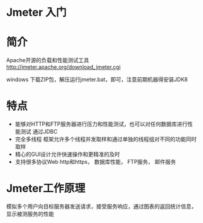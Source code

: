 # Jmeter 入门

# 简介
 Apache开源的负载和性能测试工具 
 http://jmeter.apache.org/download_jmeter.cgi 
 
 windows 下载ZIP包，解压运行jmeter.bat，即可，注意前期机器得安装JDK8
 
 # 特点
 * 能够对HTTP和FTP服务器进行压力和性能测试，也可以对任何数据库进行性能测试 通过JDBC
* 完全多线程 框架允许多个线程并发取样和通过单独的线程组对不同的功能同时取样
* 精心的GUI设计允许快速操作和更精准的及时
* 支持很多协议Web  http和https， 数据库性能， FTP服务， 邮件服务

# Jmeter工作原理

模拟多个用户向目标服务器发送请求，接受服务响应，通过图表的返回统计信息， 显示被测服务的性能

